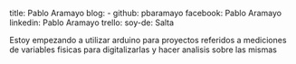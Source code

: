 title: Pablo Aramayo
blog: -
github: pbaramayo
facebook: Pablo Aramayo
linkedin: Pablo Aramayo
trello: 
soy-de: Salta


Estoy empezando a utilizar arduino para proyectos referidos a mediciones de variables fisicas para digitalizarlas y hacer analisis sobre las mismas
